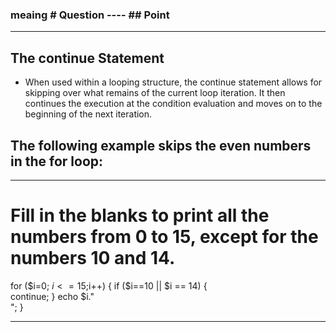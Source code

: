 ### meaing # Question ---- ## Point

---------------------------------------------------------

## The continue Statement

- When used within a looping structure, the continue statement allows for skipping over what remains of the current loop iteration. It then continues the execution at the condition evaluation and moves on to the beginning of the next iteration.

## The following example skips the even numbers in the for loop:

<?php
    for ($i=0; $i<10; $i++) {
        if ($i%2==0) {
            continue;
        }
        echo $i . ' ';
    }
?>

---------------------------------------------------------
# Fill in the blanks to print all the numbers from 0 to 15, except for the numbers 10 and 14.

for ($i=0; $i<=15;$i++) {
  if ($i==10 || $i == 14) {    
  continue;
}
  echo $i."<br />";
}

---------------------------------------------------------